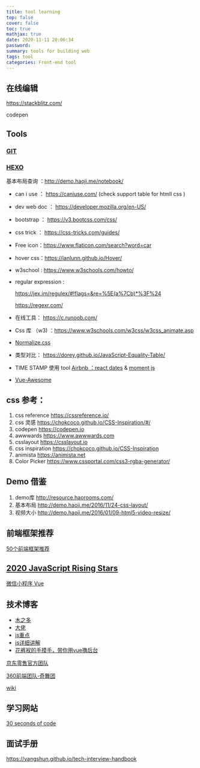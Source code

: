 ```yaml
---
title: tool learning
top: false
cover: false
toc: true
mathjax: true
date: 2020-11-11 20:06:34
password:
summary: tools for building web
tags: tool
categories: Front-end tool
---
```


## 在线编辑
https://stackblitz.com/

codepen

## Tools

### [GIT](https://backlog.com/git-tutorial/tw/reference/basic.html)

### [HEXO](https://hexo.io/zh-cn/docs/commands.html)

基本布局查询 ：http://demo.haoji.me/notebook/

- can i use ： https://caniuse.com/  (check support table for htmll css )

- dev web doc ：  https://developer.mozilla.org/en-US/

- bootstrap ： https://v3.bootcss.com/css/

- css trick ： https://css-tricks.com/guides/

- Free icon：https://www.flaticon.com/search?word=car

- hover css：https://ianlunn.github.io/Hover/

- w3school : https://www.w3schools.com/howto/

- regular expression : 

  https://jex.im/regulex/#!flags=&re=%5E(a%7Cb)*%3F%24

  https://regexr.com/

- 在线工具： https://c.runoob.com/

- Css 库 （w3) ：https://www.w3schools.com/w3css/w3css_animate.asp

- [Normalize.css](http://necolas.github.io/normalize.css/)

- 类型对比： https://dorey.github.io/JavaScript-Equality-Table/

- TIME STAMP 使用 tool      [Airbnb ：react dates](https://github.com/airbnb/react-dates) & [moment js](https://momentjs.com/)

- [Vue-Awesome](https://github.com/Justineo/vue-awesome/blob/master/README.zh_CN.md) 

## css 参考：

1. css reference https://cssreference.io/
2. css 灵感 https://chokcoco.github.io/CSS-Inspiration/#/
3. codepen  https://codepen.io
4. awwwards https://www.awwwards.com
5. csslayout https://csslayout.io
6. css inspiration  https://chokcoco.github.io/CSS-Inspiration
7. animista https://animista.net
8. Color Picker https://www.cssportal.com/css3-rgba-generator/



## Demo 借鉴

1. demo库      http://resource.haorooms.com/
2. 基本布局  http://demo.haoji.me/2016/11/24-css-layout/
3. 视频大小  http://demo.haoji.me/2016/01/09-html5-video-resize/



## 前端框架推荐

[50个前端框架推荐](https://wangxiaoting.blog.csdn.net/article/details/111602469)

## [2020 JavaScript Rising Stars](https://risingstars.js.org/2020/en)

[微信小程序 Vue](http://mpvue.com/)

## 技术博客

- [木之多](https://www.shuzhiduo.com/)
- [大佬](https://www.zhangxinxu.com/)
- [js重点]( http://blog.haoji.me/?cat=javascript)
- [js详细讲解](https://wangdoc.com/javascript/index.html)
- [花裤衩的手摸手，带你用vue撸后台](https://juejin.cn/post/6844903476661583880)

[京东零售官方团队](https://jelly.jd.com/)

[360前端团队-奇舞团](https://www.ershicimi.com/a/rQA9W5QZ)

[wiki](https://wiki.jikexueyuan.com/list/javascript/)

## 学习网站

[30 seconds of code](https://www.30secondsofcode.org/)

## 面试手册
https://yangshun.github.io/tech-interview-handbook